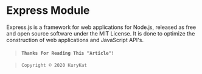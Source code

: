 # Express Module
Express.js is a framework for web applications for Node.js, released as free and open source software under the MIT License. It is done to optimize the construction of web applications and JavaScript API's.

> #### ``Thanks For Reading This "Article"!``

>     Copyright © 2020 KuryKat